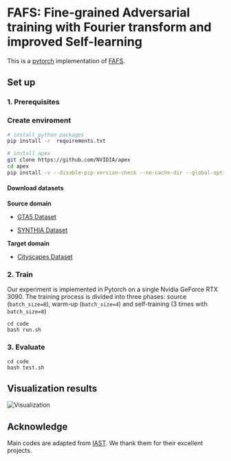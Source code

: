 # FAFS:  Fine-grained Adversarial training with Fourier transform and improved Self-learning

This is a [pytorch](http://pytorch.org/) implementation of [FAFS]().

## Set up
### 1. Prerequisites

### Create enviroment

```bash
# install python packages
pip install -r  requirements.txt

# install apex
git clone https://github.com/NVIDIA/apex
cd apex
pip install -v --disable-pip-version-check --no-cache-dir --global-option="--cpp_ext" --global-option="--cuda_ext" ./
```

#### Download datasets

**Source domain**

- [GTA5 Dataset]( https://download.visinf.tu-darmstadt.de/data/from_games/ )

- [SYNTHIA Dataset]( http://synthia-dataset.net/download/808/ )

**Target domain**
- [Cityscapes Dataset]( https://www.cityscapes-dataset.com/ )

<!-- #### Download pretrained model -->

### 2. Train
Our experiment is implemented in Pytorch on a single Nvidia GeForce RTX 3090. The training process is divided into three phases: source (`batch_size=8`), warm-up (`batch_size=4`) and self-training (3 times with `batch_size=8`)
```
cd code
bash run.sh
```

### 3. Evaluate
```
cd code
bash test.sh
```


## Visualization results

![Visualization](figures/visualization.png)

## Acknowledge
Main codes are adapted from [IAST](https://github.com/Raykoooo/IAST). We thank them for their excellent projects.

<!-- ### Citation
If you find this code useful please consider citing -->

